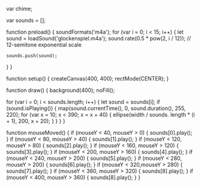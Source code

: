 var chime;

var sounds = [];

function preload() {
  soundFormats('m4a');
  for (var i = 0; i < 15; i++) {
    let sound = loadSound('glockenspiel.m4a');
    sound.rate(0.5 * pow(2, i / 12)); // 12-semitone exponential scale

    sounds.push(sound);
  }
}

function setup() {
  createCanvas(400, 400);
  rectMode(CENTER);
}

function draw() {
  background(400);
  noFill();

  for (var i = 0; i < sounds.length; i++) {
    let sound = sounds[i];
    if (sound.isPlaying()) {
      map(sound.currentTime(), 0, sound.duration(), 255, 220);
      for (var x = 10; x < 390; x = x + 40) {
      ellipse(width / sounds. length * (i + 1), 200, x + 20);
      }
    }
  }
}

function mouseMoved() {
  if (mouseY < 40, mouseY > 0) {
    sounds[0].play();
  }
  if (mouseY < 80, mouseY > 40) {
    sounds[1].play();
  }
  if (mouseY < 120, mouseY > 80) {
    sounds[2].play();
  }
  if (mouseY < 160, mouseY > 120) {
    sounds[3].play();
  }
  if (mouseY < 200, mouseY > 160) {
    sounds[4].play();
  }
  if (mouseY < 240, mouseY > 200) {
    sounds[5].play();
  }
  if (mouseY < 280, mouseY > 200) {
    sounds[6].play();
  }
  if (mouseY < 320,mouseY > 280) {
    sounds[7].play();
  }
  if (mouseY < 360, mouseY > 320) {
    sounds[8].play();
  }
  if (mouseY < 400, mouseY > 360) {
    sounds[8].play();
  }
}
